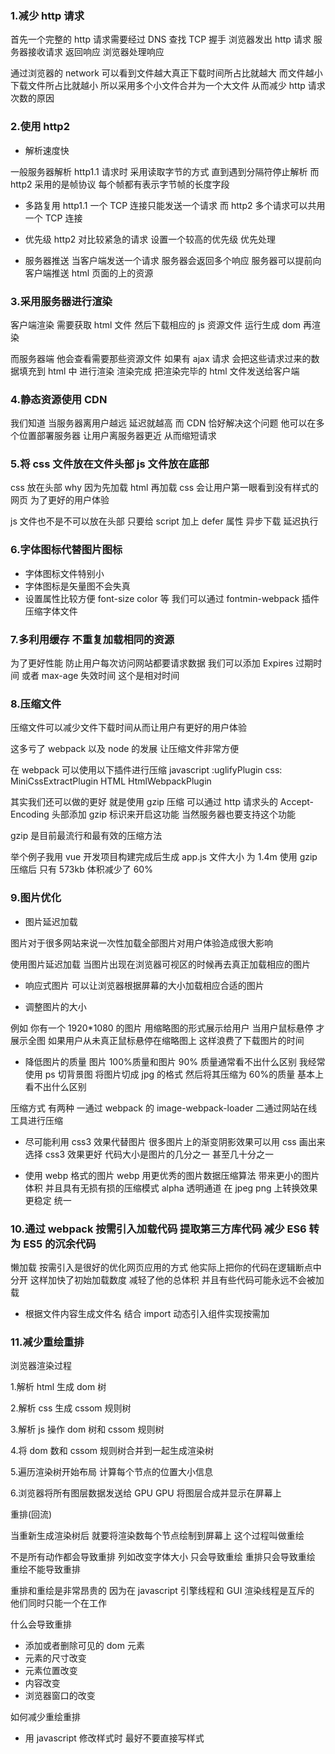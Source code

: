 ### 1.减少 http 请求

首先一个完整的 http 请求需要经过
DNS 查找 TCP 握手 浏览器发出 http 请求
服务器接收请求 返回响应 浏览器处理响应

通过浏览器的 network 可以看到文件越大真正下载时间所占比就越大
而文件越小 下载文件所占比就越小
所以采用多个小文件合并为一个大文件
从而减少 http 请求次数的原因

### 2.使用 http2

- 解析速度快

一般服务器解析 http1.1 请求时 采用读取字节的方式 直到遇到分隔符停止解析
而 http2 采用的是帧协议
每个帧都有表示字节帧的长度字段

- 多路复用
  http1.1 一个 TCP 连接只能发送一个请求
  而 http2 多个请求可以共用一个 TCP 连接

- 优先级
  http2 对比较紧急的请求 设置一个较高的优先级 优先处理

- 服务器推送
  当客户端发送一个请求 服务器会返回多个响应
  服务器可以提前向客户端推送 html 页面的上的资源

### 3.采用服务器进行渲染

客户端渲染 需要获取 html 文件
然后下载相应的 js 资源文件 运行生成 dom
再渲染

而服务器端 他会查看需要那些资源文件
如果有 ajax 请求 会把这些请求过来的数据填充到 html 中 进行渲染 渲染完成 把渲染完毕的 html 文件发送给客户端

### 4.静态资源使用 CDN

我们知道 当服务器离用户越远 延迟就越高
而 CDN 恰好解决这个问题
他可以在多个位置部署服务器 让用户离服务器更近 从而缩短请求

### 5.将 css 文件放在文件头部 js 文件放在底部

css 放在头部 why
因为先加载 html 再加载 css 会让用户第一眼看到没有样式的网页 为了更好的用户体验

js 文件也不是不可以放在头部
只要给 script 加上 defer 属性 异步下载 延迟执行

### 6.字体图标代替图片图标

- 字体图标文件特别小
- 字体图标是矢量图不会失真
- 设置属性比较方便 font-size color 等
  我们可以通过 fontmin-webpack 插件 压缩字体文件

### 7.多利用缓存 不重复加载相同的资源

为了更好性能 防止用户每次访问网站都要请求数据 我们可以添加 Expires 过期时间
或者 max-age 失效时间 这个是相对时间

### 8.压缩文件

压缩文件可以减少文件下载时间从而让用户有更好的用户体验

这多亏了 webpack 以及 node 的发展
让压缩文件非常方便

在 webpack 可以使用以下插件进行压缩
javascript :uglifyPlugin
css: MiniCssExtractPlugin
HTML HtmlWebpackPlugin

其实我们还可以做的更好
就是使用 gzip 压缩
可以通过 http 请求头的 Accept-Encoding 头部添加 gzip 标识来开启这功能 当然服务器也要支持这个功能

gzip 是目前最流行和最有效的压缩方法

举个例子我用 vue 开发项目构建完成后生成 app.js 文件大小 为 1.4m
使用 gzip 压缩后 只有 573kb 体积减少了 60%

### 9.图片优化

- 图片延迟加载

图片对于很多网站来说一次性加载全部图片对用户体验造成很大影响

使用图片延迟加载 当图片出现在浏览器可视区的时候再去真正加载相应的图片

- 响应式图片
  可以让浏览器根据屏幕的大小加载相应合适的图片

- 调整图片的大小

例如 你有一个 1920\*1080 的图片
用缩略图的形式展示给用户
当用户鼠标悬停 才展示全图
如果用户从未真正鼠标悬停在缩略图上 这样浪费了下载图片的时间

- 降低图片的质量
  图片 100%质量和图片 90% 质量通常看不出什么区别
  我经常使用 ps 切背景图 将图片切成 jpg 的格式 然后将其压缩为 60%的质量 基本上看不出什么区别

压缩方式 有两种
一通过 webpack 的 image-webpack-loader
二通过网站在线工具进行压缩

- 尽可能利用 css3 效果代替图片
  很多图片上的渐变阴影效果可以用 css 画出来 选择 css3 效果更好 代码大小是图片的几分之一 甚至几十分之一

- 使用 webp 格式的图片
  webp 用更优秀的图片数据压缩算法 带来更小的图片体积 并且具有无损有损的压缩模式
  alpha 透明通道 在 jpeg png 上转换效果更稳定 统一

### 10.通过 webpack 按需引入加载代码 提取第三方库代码 减少 ES6 转为 ES5 的沉余代码

懒加载 按需引入是很好的优化网页应用的方式
他实际上把你的代码在逻辑断点中分开
这样加快了初始加载数度 减轻了他的总体积 并且有些代码可能永远不会被加载

- 根据文件内容生成文件名 结合 import 动态引入组件实现按需加

### 11.减少重绘重排

浏览器渲染过程

1.解析 html 生成 dom 树

2.解析 css 生成 cssom 规则树

3.解析 js 操作 dom 树和 cssom 规则树

4.将 dom 数和 cssom 规则树合并到一起生成渲染树

5.遍历渲染树开始布局 计算每个节点的位置大小信息

6.浏览器将所有图层数据发送给 GPU GPU 将图层合成并显示在屏幕上

重排(回流)

当重新生成渲染树后 就要将渲染数每个节点绘制到屏幕上 这个过程叫做重绘

不是所有动作都会导致重排 列如改变字体大小 只会导致重绘
重排只会导致重绘 重绘不能导致重排

重排和重绘是非常昂贵的 因为在 javascript 引擎线程和 GUI 渲染线程是互斥的 他们同时只能一个在工作

什么会导致重排

- 添加或者删除可见的 dom 元素
- 元素的尺寸改变
- 元素位置改变
- 内容改变
- 浏览器窗口的改变

如何减少重绘重排

- 用 javascript 修改样式时 最好不要直接写样式
